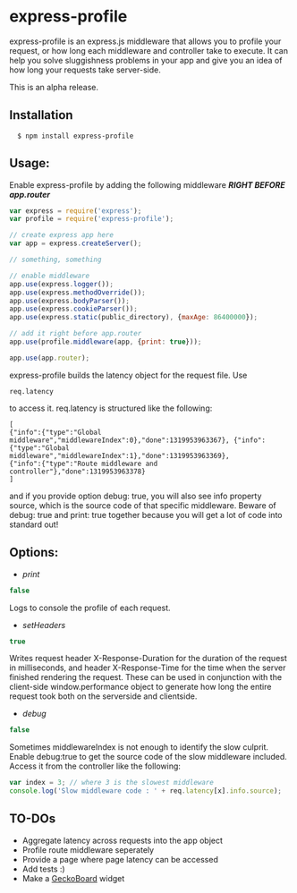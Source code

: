 
# express-profile

express-profile is an express.js middleware that allows you to profile your request, or how long each middleware and controller take to execute. It can help you solve sluggishness problems in your app and give you an idea of how long your requests take server-side.

This is an alpha release. 

## Installation

	  $ npm install express-profile


## Usage:

Enable express-profile by adding the following middleware ***RIGHT BEFORE app.router***

```js
var express = require('express');
var profile = require('express-profile');

// create express app here 
var app = express.createServer();

// something, something

// enable middleware
app.use(express.logger());
app.use(express.methodOverride());
app.use(express.bodyParser());
app.use(express.cookieParser());
app.use(express.static(public_directory), {maxAge: 86400000});

// add it right before app.router
app.use(profile.middleware(app, {print: true}));

app.use(app.router);
```
express-profile builds the latency object for the request file. Use 
```
req.latency
```
to access it. req.latency is structured like the following:
```
[
{"info":{"type":"Global middleware","middlewareIndex":0},"done":1319953963367}, {"info":{"type":"Global middleware","middlewareIndex":1},"done":1319953963369},
{"info":{"type":"Route middleware and controller"},"done":1319953963378}
]
```
and if you provide option debug: true, you will also see info property source, which is the source code of that specific middleware. Beware of debug: true and print: true together because you will get a lot of code into standard out!

## Options:

- *print*

```js
false
```

  Logs to console the profile of each request.

- *setHeaders*

```js
true
```

  Writes request header X-Response-Duration for the duration of the request in milliseconds, and header X-Response-Time for the time when the server finished rendering the request. These can be used in conjunction with the client-side window.performance object to generate how long the entire request took both on the serverside and clientside.

- *debug*

```js
false
```

  Sometimes middlewareIndex is not enough to identify the slow culprit. Enable debug:true to get the source code of the slow middleware included. Access it from the controller like the following:

```js
var index = 3; // where 3 is the slowest middleware
console.log('Slow middleware code : ' + req.latency[x].info.source);
```

## TO-DOs

  - Aggregate latency across requests into the app object
  - Profile route middleware seperately
  - Provide a page where page latency can be accessed
  - Add tests :)
  - Make a [GeckoBoard](http://geckoboard.com) widget
